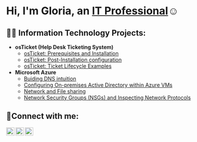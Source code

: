 <h1>Hi, I'm Gloria, an <a href="https://www.linkedin.com/in/berimana-gloria-082035160/">IT Professional</a>☺</h1>

<h2>👨‍💻 Information Technology Projects:</h2>

- <b>osTicket (Help Desk Ticketing System)</b>
  - [osTicket: Prerequisites and Installation](https://github.com/Gloria483/osticket-prereqs)
  - [osTicket: Post-Installation configuration](https://github.com/Gloria483/post-install-config)
  - [osTicket: Ticket Lifecycle Examples](https://github.com/Gloria485/ticket-lifecycle)
- <b>Microsoft Azure</b>
  - [Buiding DNS intuition](https://github.com/Gloria485/azure-network-DNS)
  - [Configuring On-premises Active Directory within Azure VMs](https://github.com/Gloria485/configure-ad)
  - [Network and File sharing](https://github.com/Gloria485/azure-network-file-sharing)
  - [Network Security Groups (NSGs) and Inspecting Network Protocols](https://github.com/Gloria485/azure-network-protocols)

<h2>🤳Connect with me:</h2>

[<img align="left" alt="Josh | Twitter" width="22px" src="https://cdn.jsdelivr.net/npm/simple-icons@v3/icons/twitter.svg" />][twitter]
[<img align="left" alt="Josh | LinkedIn" width="22px" src="https://cdn.jsdelivr.net/npm/simple-icons@v3/icons/linkedin.svg" />][linkedin]
[<img align="left" alt="Josh | Instagram" width="22px" src="https://cdn.jsdelivr.net/npm/simple-icons@v3/icons/instagram.svg" />][instagram]

[twitter]: https://twitter.com/Gloria
[instagram]: https://www.instagram.com/Gloria
[linkedin]: https://linkedin.com/in/berimana-gloria-082035160
